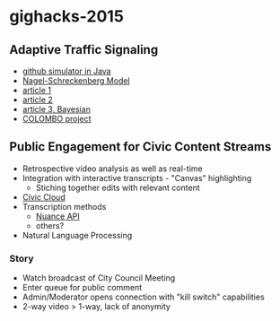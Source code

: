 # gighacks-2015
## Adaptive Traffic Signaling
  - [github simulator in Java](https://github.com/movsim/movsim)
  - [Nagel-Schreckenberg Model](http://en.wikipedia.org/wiki/Nagel%E2%80%93Schreckenberg_model)
  - [article 1](http://www.sciencedirect.com/science/article/pii/S136481521400379X)
  - [article 2](http://arizona.openrepository.com/arizona/handle/10150/279933)
  - [article 3, Bayesian](http://www.researchgate.net/publication/235445452_Adaptive_Traffic_Control_System_Based_on_Bayesian_Probability_Interpretation)
  - [COLOMBO project](http://www.colombo-fp7.eu/deliverables/COLOMBO_D6.1_ProjectFactSheet_v1.0.pdf)

## Public Engagement for Civic Content Streams
  - Retrospective video analysis as well as real-time
  - Integration with interactive transcripts - "Canvas" highlighting
    - Stiching together edits with relevant content
  - [Civic Cloud](http://codeforbtv.org/collaborations/civic-cloud/)
  - Transcription methods
    - [Nuance API](http://www.nuance.com/for-developers/dragon/index.htm)
    - others? 
  - Natural Language Processing

### Story
  - Watch broadcast of City Council Meeting
  - Enter queue for public comment
  - Admin/Moderator opens connection with "kill switch" capabilities
  - 2-way video > 1-way, lack of anonymity
